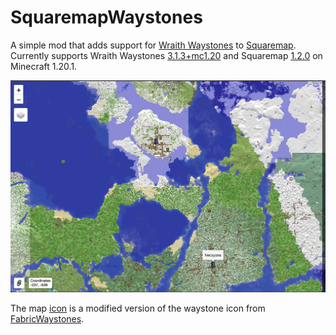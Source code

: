 # SquaremapWaystones

A simple mod that adds support for [Wraith Waystones](https://modrinth.com/mod/fwaystones) to [Squaremap](https://modrinth.com/plugin/squaremap).
Currently supports Wraith Waystones [3.1.3+mc1.20](https://modrinth.com/mod/fwaystones/version/3.1.3+mc1.20) and Squaremap [1.2.0](https://modrinth.com/plugin/squaremap/version/AS12cZm5) on Minecraft 1.20.1.

![](assets/image.png)

The map [icon](./src/main/resources/fabric_waystones_icon.png) is a modified version of the waystone icon from [FabricWaystones](https://github.com/LordDeatHunter/FabricWaystones/blob/master/src/main/resources/assets/fwaystones/images/fabric_waystones_icon.png).
